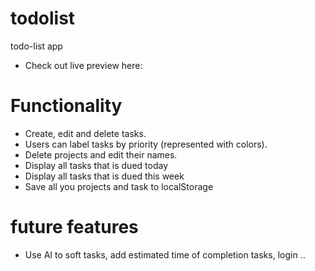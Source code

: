 # todolist
todo-list app
 - Check out live preview here: 
# Functionality
 - Create, edit and delete tasks.
 - Users can label tasks by priority (represented with colors).
 - Delete projects and edit their names.
 - Display all tasks that is dued today
 - Display all tasks that is dued this week
 - Save all you projects and task to localStorage
# future features
 - Use AI to soft tasks, add estimated time of completion tasks, login ..
